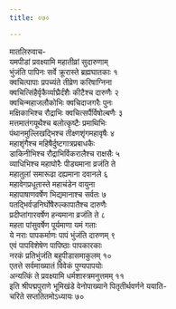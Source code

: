 ```yaml
---
title: ०७०

---
```

मातलिरुवाच-  
यमपीडां प्रवक्ष्यामि महातीव्रां सुदारुणाम्  
भुंजंति पापिनः सर्वे क्रूरास्ते ब्रह्मघातकाः १  
क्वचित्पापाः प्रपच्यंते तीव्रेण करिषाग्निना  
क्वचित्सिंहैर्वृकैर्व्याघ्रैर्दंशैः कीटैश्च दारुणैः २  
क्वचिन्महाजलौकोभिः क्वचिदाजगरैः पुनः  
मक्षिकाभिश्च रौद्राभिः क्वचित्सर्पैर्विषोल्बणैः ३  
मत्तमातंगयूथैश्च बलोत्कृष्टैः प्रमाथिभिः  
पंथानमुल्लिखद्भिश्च तीक्ष्णशृंगमहावृषैः ४  
महाशृंगैश्च महिषैर्दुष्टगात्रप्रबाधकैः  
डाकिनीभिश्च रौद्राभिर्विकरालैश्च राक्षसैः ५  
व्याधिभिश्च महाघोरैः पीड्यमाना व्रजंति ते  
महातुलां समारूढा दह्यमाना दवानले ६  
महावेगप्रधूतास्ते महाचंडेन वायुना  
महापाषाणवर्षेण भिद्यमानाश्च सर्वतः ७  
पतद्भिर्वज्रनिर्घोषैरुल्कापातैश्च दारुणैः  
प्रदीप्तांगारवर्षेण हन्यमाना व्रजंति ते ८  
महता पांसुवर्षेण पूर्यमाणा यमं गताः  
ये नराः पापकर्माणः पापं भुंजंति दारुणम् ९  
एवं पापविशेषेण पापिष्ठाः पापकारकाः  
नरकं प्रतिभुंजंति बहुपीडासमाकुलम् १०  
एतत्ते सर्वमाख्यातं विवेकं पुण्यपापयोः  
अन्यत्किं ते प्रवक्ष्यामि धर्मशास्त्रमनुत्तमम् ११  
 इति श्रीपद्मपुराणे भूमिखंडे वेनोपाख्याने पितृतीर्थवर्णने ययाति-  
चरिते सप्ततितमोऽध्यायः ७०